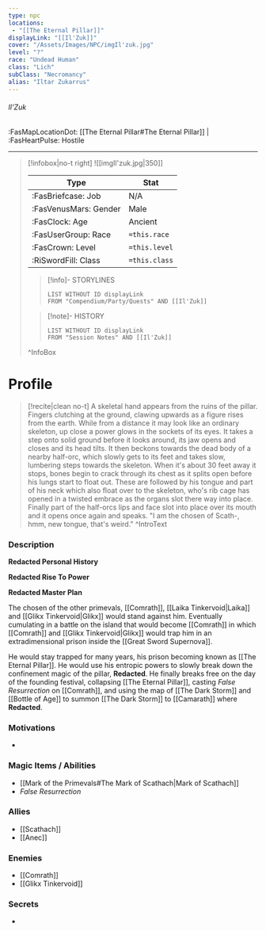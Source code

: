 ```yaml
---
type: npc
locations:
 - "[[The Eternal Pillar]]"
displayLink: "[[Il'Zuk]]"
cover: "/Assets/Images/NPC/imgIl'zuk.jpg"
level: "?"
race: "Undead Human"
class: "Lich"
subClass: "Necromancy"
alias: "Iltar Zukarrus"
---
```

###### Il'Zuk
<span class="sub2">:FasMapLocationDot: [[The Eternal Pillar#The Eternal Pillar]] | :FasHeartPulse: Hostile </span>
___

> [!infobox|no-t right]
> ![[imgIl'zuk.jpg|350]]
>
> | Type | Stat |
> | ---- | ---- |
> | :FasBriefcase: Job |  N/A |
> | :FasVenusMars: Gender | Male |
> | :FasClock: Age | Ancient |
> |  :FasUserGroup: Race |  `=this.race`|
> | :FasCrown: Level   | `=this.level` |
> | :RiSwordFill: Class |  `=this.class`|
>
>> [!info]- STORYLINES
>>```dataview
>>LIST WITHOUT ID displayLink
>>FROM "Compendium/Party/Quests" AND [[Il'Zuk]]
>
>>[!note]- HISTORY
>>```dataview
>>LIST WITHOUT ID displayLink
>>FROM "Session Notes" AND [[Il'Zuk]]
>
>^InfoBox

# Profile

> [!recite|clean no-t]
>	A skeletal hand appears from the ruins of the pillar. Fingers clutching at the ground, clawing upwards as a figure rises from the earth. While from a distance it may look like an ordinary skeleton, up close a power glows in the sockets of its eyes. It takes a step onto solid ground before it looks around, its jaw opens and closes and its head tilts. It then beckons towards the dead body of a nearby half-orc, which slowly gets to its feet and takes slow, lumbering steps towards the skeleton. When it's about 30 feet away it stops, bones begin to crack through its chest as it splits open before his lungs start to float out. These are followed by his tongue and part of his neck which also float over to the skeleton, who's rib cage has opened in a twisted embrace as the organs slot there way into place. Finally part of the half-orcs lips and face slot into place over its mouth and it opens once again and speaks. "I am the chosen of Scath-, hmm, new tongue, that's weird."
>^IntroText

### Description

**Redacted Personal History**

**Redacted Rise To Power**

**Redacted Master Plan**

The chosen of the other primevals, [[Comrath]], [[Laika Tinkervoid|Laika]] and [[Glikx Tinkervoid|Glikx]] would stand against him. Eventually cumulating in a battle on the island that would become [[Comrath]] in which [[Comrath]] and [[Glikx Tinkervoid|Glikx]] would trap him in an extradimensional prison inside the [[Great Sword Supernova]]. 

He would stay trapped for many years, his prison becoming known as [[The Eternal Pillar]]. He would use his entropic powers to slowly break down the confinement magic of the pillar, **Redacted**. He finally breaks free on the day of the founding festival, collapsing [[The Eternal Pillar]], casting *False Resurrection* on [[Comrath]], and using the map of [[The Dark Storm]] and [[Bottle of Age]] to summon [[The Dark Storm]] to [[Camarath]] where **Redacted**.
 
### Motivations
- 

### Magic Items / Abilities
- [[Mark of the Primevals#The Mark of Scathach|Mark of Scathach]]
- *False Resurrection*

### Allies
- [[Scathach]]
- [[Anec]]

### Enemies
- [[Comrath]]
- [[Glikx Tinkervoid]]

### Secrets
- 